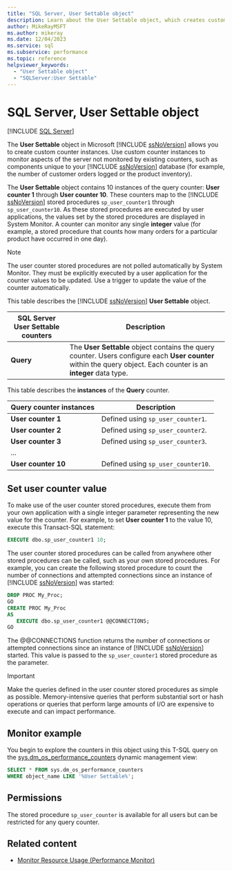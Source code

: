 ```yaml
---
title: "SQL Server, User Settable object"
description: Learn about the User Settable object, which creates custom counter instances in SQL Server to monitor server aspects not monitored by existing counters.
author: MikeRayMSFT
ms.author: mikeray
ms.date: 12/04/2023
ms.service: sql
ms.subservice: performance
ms.topic: reference
helpviewer_keywords:
  - "User Settable object"
  - "SQLServer:User Settable"
---
```

# SQL Server, User Settable object
 [!INCLUDE [SQL Server](../../includes/applies-to-version/sqlserver.md)]

  The **User Settable** object in Microsoft [!INCLUDE [ssNoVersion](../../includes/ssnoversion-md.md)] allows you to create custom counter instances. Use custom counter instances to monitor aspects of the server not monitored by existing counters, such as components unique to your [!INCLUDE [ssNoVersion](../../includes/ssnoversion-md.md)] database (for example, the number of customer orders logged or the product inventory).  
  
 The **User Settable** object contains 10 instances of the query counter: **User counter 1** through **User counter 10**. These counters map to the [!INCLUDE [ssNoVersion](../../includes/ssnoversion-md.md)] stored procedures `sp_user_counter1` through `sp_user_counter10`. As these stored procedures are executed by user applications, the values set by the stored procedures are displayed in System Monitor. A counter can monitor any single **integer** value (for example, a stored procedure that counts how many orders for a particular product have occurred in one day).  
  
> [!NOTE]  
>  The user counter stored procedures are not polled automatically by System Monitor. They must be explicitly executed by a user application for the counter values to be updated. Use a trigger to update the value of the counter automatically. 
  
 This table describes the [!INCLUDE [ssNoVersion](../../includes/ssnoversion-md.md)] **User Settable** object.  
  
|SQL Server User Settable counters|Description|  
|---------------------------------------|-----------------|  
|**Query**|The **User Settable** object contains the query counter. Users configure each **User counter** within the query object. Each counter is an **integer** data type.|  
  
 This table describes the **instances** of the **Query** counter.  
  
|Query counter instances|Description|  
|-----------------------------|-----------------|  
|**User counter 1**|Defined using `sp_user_counter1`.|  
|**User counter 2**|Defined using `sp_user_counter2`.|  
|**User counter 3**|Defined using `sp_user_counter3`.|  
|...||  
|**User counter 10**|Defined using `sp_user_counter10`.|  
  

## Set user counter value

 To make use of the user counter stored procedures, execute them from your own application with a single integer parameter representing the new value for the counter. For example, to set **User counter 1** to the value 10, execute this Transact-SQL statement:  
  
```sql  
EXECUTE dbo.sp_user_counter1 10;
```  
  
 The user counter stored procedures can be called from anywhere other stored procedures can be called, such as your own stored procedures. For example, you can create the following stored procedure to count the number of connections and attempted connections since an instance of [!INCLUDE [ssNoVersion](../../includes/ssnoversion-md.md)] was started:  
  
```sql  
DROP PROC My_Proc;  
GO  
CREATE PROC My_Proc  
AS   
   EXECUTE dbo.sp_user_counter1 @@CONNECTIONS;  
GO  
```  
  
 The @@CONNECTIONS function returns the number of connections or attempted connections since an instance of [!INCLUDE [ssNoVersion](../../includes/ssnoversion-md.md)] started. This value is passed to the `sp_user_counter1` stored procedure as the parameter.  
  
> [!IMPORTANT]  
>  Make the queries defined in the user counter stored procedures as simple as possible. Memory-intensive queries that perform substantial sort or hash operations or queries that perform large amounts of I/O are expensive to execute and can impact performance.  
  
## <a id="monitoring-example"></a> Monitor example

You begin to explore the counters in this object using this T-SQL query on the [sys.dm_os_performance_counters](../system-dynamic-management-views/sys-dm-os-performance-counters-transact-sql.md) dynamic management view:

```sql
SELECT * FROM sys.dm_os_performance_counters
WHERE object_name LIKE '%User Settable%';
```  

## Permissions
The stored procedure `sp_user_counter` is available for all users but can be restricted for any query counter.  
  
## Related content

- [Monitor Resource Usage (Performance Monitor)](monitor-resource-usage-system-monitor.md)
